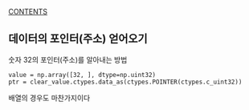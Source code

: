 [CONTENTS](README.md)
## 데이터의 포인터(주소) 얻어오기
숫자 32의 포인터(주소)를 알아내는 방법

```
value = np.array([32, ], dtype=np.uint32)
ptr = clear_value.ctypes.data_as(ctypes.POINTER(ctypes.c_uint32))
```

배열의 경우도 마찬가지이다